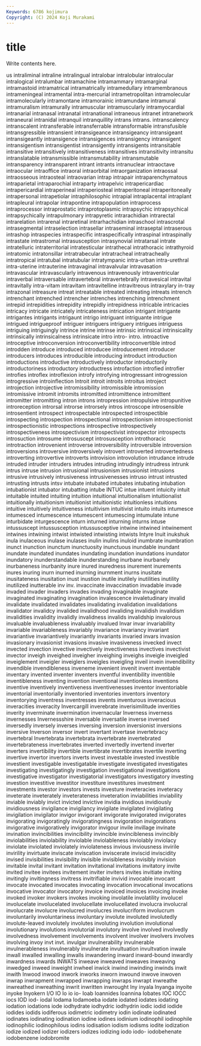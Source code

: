 ```yaml
---
Keywords: 6786 kojimura
Copyright: (C) 2024 Koji Murakami
---
```


# title

Write contents here.



us intraliminal intraline intralingual intralobar intralobular intralocular intralogical
intralumbar intramachine intramammary intramarginal intramastoid intramatrical intramatrically intramedullary intramembranous intrameningeal
intramental intra-mercurial intrametropolitan intramolecular intramolecularly intramontane intramorainic intramundane intramural intramuralism
intramurally intramuscular intramuscularly intramyocardial intranarial intranasal intranatal intranational intraneous intranet
intranetwork intraneural intranidal intranquil intranquillity intrans intrans. intranscalency intranscalent intransferable
intransferrable intransformable intransfusible intransgressible intransient intransigeance intransigeancy intransigeant intransigeantly intransigence
intransigences intransigency intransigent intransigentism intransigentist intransigently intransigents intransitable intransitive intransitively
intransitiveness intransitives intransitivity intransitu intranslatable intransmissible intransmutability intransmutable intransparency intransparent
intrant intrants intranuclear intraoctave intraocular intraoffice intraoral intraorbital intraorganization intraossal
intraosseous intraosteal intraovarian intrap intrapair intraparenchymatous intraparietal intraparochial intraparty intrapelvic
intrapericardiac intrapericardial intraperineal intraperiosteal intraperitoneal intraperitoneally intrapersonal intrapetiolar intraphilosophic intrapial
intraplacental intraplant intrapleural intrapolar intrapontine intrapopulation intraprocess intraprocessor intraprostatic intraprotoplasmic
intrapsychic intrapsychical intrapsychically intrapulmonary intrapyretic intrarachidian intrarectal intrarelation intrarenal intraretinal
intrarhachidian intraschool intrascrotal intrasegmental intraselection intrasellar intraseminal intraseptal intraserous intrashop
intraspecies intraspecific intraspecifically intraspinal intraspinally intrastate intrastromal intrasusception intrasynovial intratarsal
intrate intratelluric intraterritorial intratesticular intrathecal intrathoracic intrathyroid intratomic intratonsillar intratrabecular
intratracheal intratracheally intratropical intratubal intratubular intratympanic intra-urban intra-urethral intra-uterine intrauterine
intravaginal intravalvular intravasation intravascular intravascularly intravenous intravenously intraventricular intraverbal intraversable
intravertebral intravertebrally intravesical intravital intravitally intra-vitam intravitam intravitelline intravitreous intraxylary
in-tray intrazonal intreasure intreat intreatable intreated intreating intreats intrench intrenchant
intrenched intrencher intrenches intrenching intrenchment intrepid intrepidities intrepidity intrepidly intrepidness
intricable intricacies intricacy intricate intricately intricateness intrication intrigant intrigante intrigantes
intrigants intrigaunt intrigo intriguant intriguante intrigue intrigued intrigueproof intriguer intriguers
intriguery intrigues intriguess intriguing intriguingly intrince intrine intrinse intrinsic intrinsical
intrinsicality intrinsically intrinsicalness intrinsicate intro intro- intro. introactive introceptive introconversion
introconvertibility introconvertible introd introdden introduce introduced introducee introducement introducer introducers
introduces introducible introducing introduct introduction introductions introductive introductively introductor introductorily
introductoriness introductory introductress introfaction introfied introfier introfies introflex introflexion introfy
introfying introgressant introgression introgressive introinflection Introit introit introits introitus introject
introjection introjective intromissibility intromissible intromission intromissive intromit intromits intromitted intromittence
intromittent intromitter intromitting intron introns intropression intropulsive intropunitive introreception introrsal
introrse introrsely intros introscope introsensible introsentient introspect introspectable introspected introspectible
introspecting introspection introspectional introspectionism introspectionist introspectionistic introspections introspective introspectively introspectiveness
introspectivism introspectivist introspector introspects introsuction introsume introsuscept introsusception introthoracic introtraction
introvenient introverse introversibility introversible introversion introversions introversive introversively introvert introverted
introvertedness introverting introvertive introverts introvision introvolution intrudance intrude intruded intruder
intruders intrudes intruding intrudingly intrudress intrunk intrus intruse intrusion intrusional
intrusionism intrusionist intrusions intrusive intrusively intrusiveness intrusivenesses intruso intrust intrusted
intrusting intrusts intsv intubate intubated intubates intubating intubation intubationist intubator
intubatting intube INTUC intue intuent intuicity intuit intuitable intuited intuiting
intuition intuitional intuitionalism intuitionalist intuitionally intuitionism intuitionist intuitionistic intuitionless intuitions
intuitive intuitively intuitiveness intuitivism intuitivist intuito intuits intumesce intumesced intumescence
intumescent intumescing intumulate intune inturbidate inturgescence inturn inturned inturning inturns
intuse intussuscept intussusception intussusceptive intwine intwined intwinement intwines intwining intwist
intwisted intwisting intwists Intyre Inuit inukshuk inula inulaceous inulase inulases
inulin inulins inuloid inumbrate inumbration inunct inunction inunctum inunctuosity inunctuous
inundable inundant inundate inundated inundates inundating inundation inundations inundator inundatory
inunderstandable inunderstanding inurbane inurbanely inurbaneness inurbanity inure inured inuredness inurement
inurements inures inuring inurn inurned inurning inurnment inurns inusitate inusitateness
inusitation inust inustion inutile inutilely inutilities inutility inutilized inutterable inv
inv. invaccinate invaccination invadable invade invaded invader invaders invades invading
invaginable invaginate invaginated invaginating invagination invalescence invaletudinary invalid invalidate invalidated
invalidates invalidating invalidation invalidations invalidator invalidcy invalided invalidhood invaliding invalidish
invalidism invalidities invalidity invalidly invalidness invalids invalidship invalorous invaluable invaluableness
invaluably invalued Invar invar invariability invariable invariableness invariably invariance invariancy
invariant invariantive invariantively invariantly invariants invaried invars invasion invasionary invasionist
invasions invasive invasiveness invecked invect invected invection invective invectively invectiveness
invectives invectivist invector inveigh inveighed inveigher inveighing inveighs inveigle inveigled
inveiglement inveigler inveiglers inveigles inveigling inveil invein invendibility invendible invendibleness
inveneme invenient invenit invent inventable inventary invented inventer inventers inventful
inventibility inventible inventibleness inventing invention inventional inventionless inventions inventive inventively
inventiveness inventivenesses inventor inventoriable inventorial inventorially inventoried inventories inventors inventory
inventorying inventress inventresses invents inventurous inveracious inveracities inveracity Invercargill inverebrate
inverisimilitude inverities inverity inverminate invermination invernacular Inverness inverness invernesses Invernessshire
inversable inversatile inverse inversed inversedly inversely inverses inversing inversion inversionist
inversions inversive Inverson inversor invert invertant invertase invertebracy invertebral Invertebrata
invertebrata invertebrate invertebrated invertebrateness invertebrates inverted invertedly invertend inverter inverters
invertibility invertible invertibrate invertibrates invertile inverting invertive invertor invertors inverts
invest investable invested investible investient investigable investigatable investigate investigated investigates
investigating investigatingly investigation investigational investigations investigative investigator investigatorial investigators investigatory
investing investion investitive investitor investiture investitures investment investments investor investors
invests investure inveteracies inveteracy inveterate inveterately inveterateness inveteration inviabilities inviability
inviable inviably invict invicted invictive invidia invidious invidiously invidiousness invigilance
invigilancy invigilate invigilated invigilating invigilation invigilator invigor invigorant invigorate invigorated
invigorates invigorating invigoratingly invigoratingness invigoration invigorations invigorative invigoratively invigorator invigour
invile invillage invinate invination invincibilities invincibility invincible invincibleness invincibly inviolabilities
inviolability inviolable inviolableness inviolably inviolacy inviolate inviolated inviolately inviolateness invious
inviousness invirile invirility invirtuate inviscate inviscation inviscerate inviscid inviscidity invised
invisibilities invisibility invisible invisibleness invisibly invision invitable invital invitant invitation
invitational invitations invitatory invite invited invitee invitees invitement inviter inviters
invites invitiate inviting invitingly invitingness invitress invitrifiable invivid invocable invocant
invocate invocated invocates invocating invocation invocational invocations invocative invocator invocatory
invoice invoiced invoices invoicing invoke invoked invoker invokers invokes invoking
involatile involatility involucel involucelate involucelated involucellate involucellated involucra involucral involucrate
involucre involucred involucres involucriform involucrum involuntarily involuntariness involuntary involute involuted
involutedly involute-leaved involutely involutes involuting involution involutional involutionary involutions involutorial
involutory involve involved involvedly involvedness involvement involvements involvent involver involvers
involves involving invoy invt invt. invulgar invulnerability invulnerable invulnerableness invulnerably
invulnerate invultuation invultvation inwale inwall inwalled inwalling inwalls inwandering inward
inward-bound inwardly inwardness inwards INWATS inweave inweaved inweaves inweaving inwedged
inweed inweight inwheel inwick inwind inwinding inwinds inwit inwith Inwood
inwood inwork inworks inworn inwound inwove inwoven inwrap inwrapment inwrapped
inwrapping inwraps inwrapt inwreathe inwreathed inwreathing inwrit inwritten inwrought Iny
inyala Inyanga inyoite inyoke Inyokern I/O IO Io io io-
Ioab Ioannides Ioannina Iobates IOC IOCC iocs IOD iod- iodal
Iodama Iodamoeba iodate iodated iodates iodating iodation iodations iode iodhydrate
iodhydric iodhydrin iodic iodid iodide iodides iodids iodiferous iodimetric iodimetry
iodin iodinate iodinated iodinates iodinating iodination iodine iodines iodinium iodinophil
iodinophile iodinophilic iodinophilous iodins iodisation iodism iodisms iodite iodization iodize
iodized iodizer iodizers iodizes iodizing iodo iodo- iodobehenate iodobenzene iodobromite
